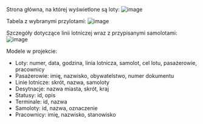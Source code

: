 Strona główna, na której wyświetlone są loty:
![image](https://github.com/KateAnneP/AirportWebsite/assets/103559451/a8cdf211-4363-4072-9122-984ba8654095)

Tabela z wybranymi przylotami:
![image](https://github.com/KateAnneP/AirportWebsite/assets/103559451/9d78eb12-614e-42eb-9852-7738e14f2c75)

Szczegóły dotyczące linii lotniczej wraz z przypisanymi samolotami:
![image](https://github.com/KateAnneP/AirportWebsite/assets/103559451/8c80fed0-30d3-4ec3-91fd-7469d8a38382)

Modele w projekcie:
- Loty: numer, data, godzina, linia lotnicza, samolot, cel lotu, pasażerowie,  pracownicy
- Pasażerowie: imię, nazwisko, obywatelstwo, numer dokumentu
- Linie lotnicze: skrót, nazwa, samoloty
- Desytnacje: nazwa miasta, skrót, kraj
- Statusy: id, opis
- Terminale: id, nazwa
- Samoloty: id, nazwa, oznaczenie
- Pracownicy: imię, nazwisko, stanowisko
